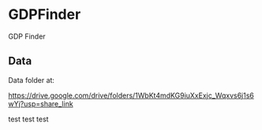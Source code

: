 # GDPFinder
GDP Finder


## Data

Data folder at:

https://drive.google.com/drive/folders/1WbKt4mdKG9iuXxExjc_Wqxvs6j1s6wYj?usp=share_link


test test test
